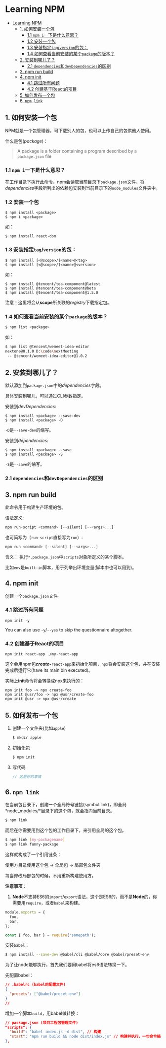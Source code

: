# Learning NPM

- [Learning NPM](#learning-npm)
  - [1. 如何安装一个包](#1-如何安装一个包)
    - [1.1 `npm i`一下是什么意思？](#11-npm-i一下是什么意思)
    - [1.2 安装一个包](#12-安装一个包)
    - [1.3 安装指定`tag`/`version`的包：](#13-安装指定tagversion的包)
    - [1.4 如何查看当前安装的某个`package`的版本？](#14-如何查看当前安装的某个package的版本)
  - [2. 安装到哪儿了？](#2-安装到哪儿了)
    - [2.1 `dependencies`和`devDependencies`的区别](#21-dependencies和devdependencies的区别)
  - [3. npm run build](#3-npm-run-build)
  - [4. npm init](#4-npm-init)
    - [4.1 跳过所有问题](#41-跳过所有问题)
    - [4.2 创建基于React的项目](#42-创建基于react的项目)
  - [5. 如何发布一个包](#5-如何发布一个包)
  - [6. `npm link`](#6-npm-link)


## 1. 如何安装一个包

NPM就是一个包管理器，可下载别人的包，也可以上传自己的包供他人使用。

什么是包(*package*)：

> A package is a folder containing a program described by a `package.json` file

### 1.1 `npm i`一下是什么意思？

在工作目录下执行此命令，npm会读取当前目录下`package.json`文件，将*dependencies*字段所列出的依赖包安装到当前目录下的`node_modules`文件夹中。

### 1.2 安装一个包

    $ npm install <package>
    $ npm i <package>

如：
    
    $ npm install react-dom

### 1.3 安装指定`tag`/`version`的包：

    $ npm install [<@scope>/]<name>@<tag>
    $ npm install [<@scope>/]<name>@<version>
  
如：
    
    $ npm install @tencent/tea-component@latest
    $ npm install @tencent/tea-component@beta
    $ npm install @tencent/tea-component@1.5.0

注意！这里将会从**scope**所关联的*registry*下载指定包。

### 1.4 如何查看当前安装的某个`package`的版本？

```bash
$ npm list <package>
```

如：

```bash
$ npm list @tencent/wemeet-idea-editor
nextone@0.1.0 D:\code\nextMeeting
 -- @tencent/wemeet-idea-editor@1.0.2 
```
## 2. 安装到哪儿了？

默认添加到`package.json`中的*dependencies*字段。

具体安装到哪儿，可以通过CLI参数指定。

安装到*devDependencies*:

    $ npm install <package> --save-dev
    $ npm install <package> -D

 `-D`是`--save-dev`的缩写。


安装到*dependencies*:

    $ npm install <package> --save
    $ npm install <package> -S

 `-S`是`--save`的缩写。

### 2.1 `dependencies`和`devDependencies`的区别




## 3. npm run build
此命令用于构建生产环境的包。

语法定义:
```js
npm run-script <command> [--silent] [--<args>...]
```
也可简写为（`run-script`直接写为`run`）:
```js
npm run <command> [--silent] [--<args>...]
```

含义：
执行`*.package.json`中`scripts`对象所定义的某个脚本。

比如`env`是`built-in`脚本，用于列举出环境变量(脚本中也可以用到)。


## 4. npm init

创建一个`package.json`文件。
### 4.1 跳过所有问题

    npm init -y

You can also use `-y`/`--yes` to skip the questionnaire altogether.

### 4.2 创建基于React的项目

    npm init react-app ./my-react-app

这个会用npm包***create-***`react-app`来初始化项目，`npx`将会安装这个包，并在安装完成后运行它(have its main bin executed)。

实际上**init**命令将会转换成npx来执行的：

    npm init foo -> npx create-foo
    npm init @usr/foo -> npx @usr/create-foo
    npm init @usr -> npx @usr/create

## 5. 如何发布一个包

1. 创建一个文件夹(比如`apple`)
   
    ```bash
    $ mkdir apple
    ```

2. 初始化包

    ```bash
    $ npm init
    ```

3. 写代码

    ```js
    // 这是你的事情
    ```



## 6. `npm link`

在当前包目录下，创建一个全局符号链接(symbol link)，即全局*node_modules/*目录下的这个包，就会指向当前目录。

```bash
$ npm link
```

而后在你需要用到这个包的工作目录下，来引用全局的这个包。

```bash
$ npm link [my-packagename]
$ npm link funny-package
```

这样就构成了一个引用链条：

使用方目录使用这个包 -> 全局包 -> 局部包文件夹

每当修改局部包的时候，不用重新构建使用方。

**注意事项**：

1. **Node**不支持ES6的`import`/`export`语法，这个是ES6的，而不是**Node**的，你需要用`require`，或者`babel`来构建。
   
```js
module.exports = {
  foo,
  bar,
};
```

```js
const { foo, bar } = require('somepath');
```

安装`babel`：
```bash
$ npm install --save-dev @babel/cli @babel/core @babel/preset-env
```

为了让node能够执行，首先我们要用babel将es6语法转换一下。

先配置babel：

```json
// .babelrc (babel的配置文件)
{
  "presets": ["@babel/preset-env"]
}
//
```

增加一个脚本`build`，用babel做转换：

```json
// package.json (项目工程包管理文件)
"scripts": {
  "build": "babel index.js -d dist", // 构建
  "start": "npm run build && node dist/index.js" // 构建并执行，一句命令搞定
},
```